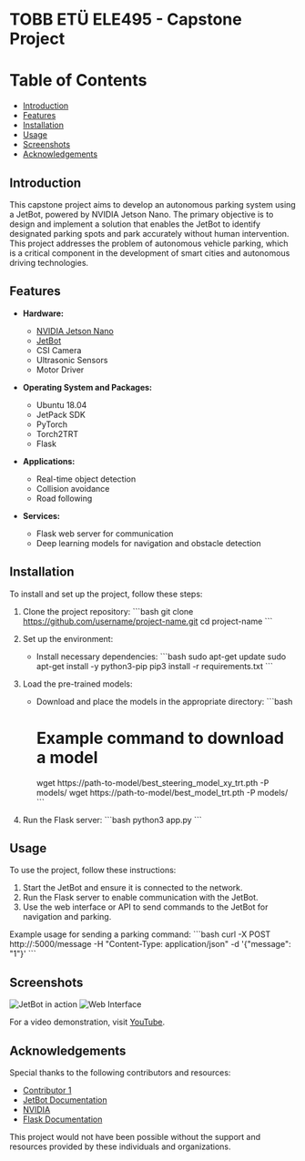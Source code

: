 
# TOBB ETÜ ELE495 - Capstone Project

# Table of Contents
- [Introduction](#introduction)
- [Features](#features)
- [Installation](#installation)
- [Usage](#usage)
- [Screenshots](#screenshots)
- [Acknowledgements](#acknowledgements)

## Introduction
This capstone project aims to develop an autonomous parking system using a JetBot, powered by NVIDIA Jetson Nano. The primary objective is to design and implement a solution that enables the JetBot to identify designated parking spots and park accurately without human intervention. This project addresses the problem of autonomous vehicle parking, which is a critical component in the development of smart cities and autonomous driving technologies.

## Features
- **Hardware:**
  - [NVIDIA Jetson Nano](https://www.nvidia.com/en-us/autonomous-machines/embedded-systems/jetson-nano/)
  - [JetBot](https://jetbot.org/master/index.html)
  - CSI Camera
  - Ultrasonic Sensors
  - Motor Driver

- **Operating System and Packages:**
  - Ubuntu 18.04
  - JetPack SDK
  - PyTorch
  - Torch2TRT
  - Flask

- **Applications:**
  - Real-time object detection
  - Collision avoidance
  - Road following

- **Services:**
  - Flask web server for communication
  - Deep learning models for navigation and obstacle detection

## Installation
To install and set up the project, follow these steps:

1. Clone the project repository:
   \`\`\`bash
   git clone https://github.com/username/project-name.git
   cd project-name
   \`\`\`

2. Set up the environment:
   - Install necessary dependencies:
     \`\`\`bash
     sudo apt-get update
     sudo apt-get install -y python3-pip
     pip3 install -r requirements.txt
     \`\`\`

3. Load the pre-trained models:
   - Download and place the models in the appropriate directory:
     \`\`\`bash
     # Example command to download a model
     wget https://path-to-model/best_steering_model_xy_trt.pth -P models/
     wget https://path-to-model/best_model_trt.pth -P models/
     \`\`\`

4. Run the Flask server:
   \`\`\`bash
   python3 app.py
   \`\`\`

## Usage
To use the project, follow these instructions:

1. Start the JetBot and ensure it is connected to the network.
2. Run the Flask server to enable communication with the JetBot.
3. Use the web interface or API to send commands to the JetBot for navigation and parking.

Example usage for sending a parking command:
\`\`\`bash
curl -X POST http://<jetbot-ip>:5000/message -H "Content-Type: application/json" -d '{"message": "1"}'
\`\`\`

## Screenshots
![JetBot in action](screenshots/jetbot_parking.png)
![Web Interface](screenshots/web_interface.png)

For a video demonstration, visit [YouTube](https://youtu.be/example).

## Acknowledgements
Special thanks to the following contributors and resources:
- [Contributor 1](https://github.com/user1)
- [JetBot Documentation](https://jetbot.org/master/index.html)
- [NVIDIA](https://www.nvidia.com)
- [Flask Documentation](https://flask.palletsprojects.com/en/2.0.x/)

This project would not have been possible without the support and resources provided by these individuals and organizations.
